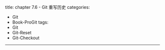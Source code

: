 title: chapter 7.6 - Git 重写历史
categories:
  - Git
  - Book-ProGit
tags:
  - Git
  - Git-Reset
  - Git-Checkout

---



<!--more-->

